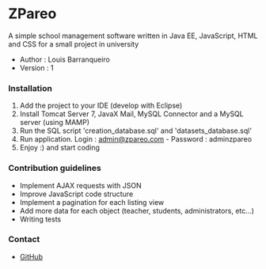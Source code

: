 # ZPareo #

A simple school management software written in Java EE, JavaScript, HTML and CSS for a small project in university

* Author : Louis Barranqueiro
* Version : 1

### Installation ###

1. Add the project to your IDE (develop with Eclipse)
1. Install Tomcat Server 7, JavaX Mail, MySQL Connector and a MySQL server (using MAMP)
1. Run the SQL script 'creation_database.sql' and  'datasets_database.sql' 
1. Run application. Login : admin@zpareo.com - Password : adminzpareo
1. Enjoy :) and start coding 

### Contribution guidelines ###

* Implement AJAX requests with JSON
* Improve JavaScript code structure
* Implement a pagination for each listing view
* Add more data for each object (teacher, students, administrators, etc...)
* Writing tests


### Contact ###

* [GitHub](https://github.com/LouisBarranqueiro)